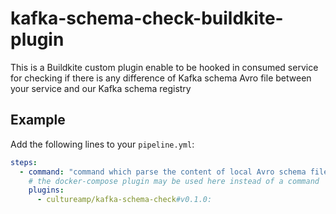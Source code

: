 # kafka-schema-check-buildkite-plugin

This is a Buildkite custom plugin enable to be hooked in consumed service for checking if there is any difference of Kafka schema Avro file between your service and our Kafka schema registry

## Example

Add the following lines to your `pipeline.yml`:

```yml
steps:
  - command: "command which parse the content of local Avro schema files"
    # the docker-compose plugin may be used here instead of a command
    plugins:
      - cultureamp/kafka-schema-check#v0.1.0:
```
